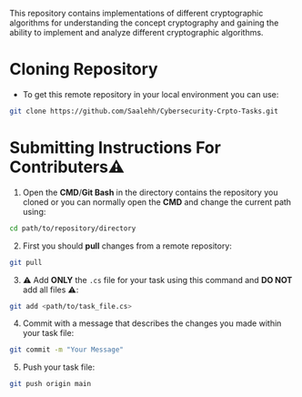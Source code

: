 This repository contains implementations of different cryptographic algorithms for understanding the concept cryptography and gaining the ability to implement and analyze different cryptographic algorithms.

# Cloning Repository
- To get this remote repository in your local environment you can use:
```bash
git clone https://github.com/Saalehh/Cybersecurity-Crpto-Tasks.git
```
# Submitting Instructions For Contributers⚠️

1. Open the **CMD**/**Git Bash** in the directory contains the repository you cloned or you can normally open the **CMD** and change the current path using:
```bash
cd path/to/repository/directory
```
2. First you should **pull** changes from a remote repository:
```bash
git pull
```
3. ⚠️ Add **ONLY** the `.cs` file for your task using this command and **DO NOT** add all files ⚠️:
```bash
git add <path/to/task_file.cs>
```
4. Commit with a message that describes the changes you made within your task file:
```bash
git commit -m "Your Message"
```
5. Push your task file:
```bash
git push origin main
```
